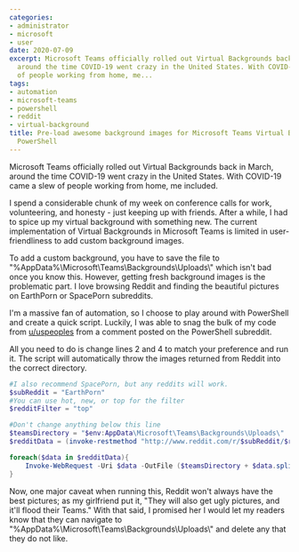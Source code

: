 ```yaml
---
categories:
- administrator
- microsoft
- user
date: 2020-07-09
excerpt: Microsoft Teams officially rolled out Virtual Backgrounds back in March,
  around the time COVID-19 went crazy in the United States. With COVID-19 came a slew
  of people working from home, me...
tags:
- automation
- microsoft-teams
- powershell
- reddit
- virtual-background
title: Pre-load awesome background images for Microsoft Teams Virtual Background using
  PowerShell
---
```


Microsoft Teams officially rolled out Virtual Backgrounds back in March, around the time COVID-19 went crazy in the United States. With COVID-19 came a slew of people working from home, me included.

I spend a considerable chunk of my week on conference calls for work, volunteering, and honesty - just keeping up with friends. After a while, I had to spice up my virtual background with something new. The current implementation of Virtual Backgrounds in Microsoft Teams is limited in user-friendliness to add custom background images.

To add a custom background, you have to save the file to "%AppData%\\Microsoft\\Teams\\Backgrounds\\Uploads\\" which isn't bad once you know this. However, getting fresh background images is the problematic part. I love browsing Reddit and finding the beautiful pictures on EarthPorn or SpacePorn subreddits.

I'm a massive fan of automation, so I choose to play around with PowerShell and create a quick script. Luckily, I was able to snag the bulk of my code from [u/uspeoples](https://www.reddit.com/user/uspeoples/) from a comment posted on the PowerShell subreddit.

All you need to do is change lines 2 and 4 to match your preference and run it. The script will automatically throw the images returned from Reddit into the correct directory.

```powershell
#I also recommend SpacePorn, but any reddits will work.
$subReddit = "EarthPorn"
#You can use hot, new, or top for the filter
$redditFilter = "top"

#Don't change anything below this line
$teamsDirectory = "$env:AppData\Microsoft\Teams\Backgrounds\Uploads\"
$redditData = (invoke-restmethod "http://www.reddit.com/r/$subReddit/$redditFilter/.json").data.children.data.url

foreach($data in $redditData){
    Invoke-WebRequest -Uri $data -OutFile ($teamsDirectory + $data.split('/')[-1])
}
```

Now, one major caveat when running this, Reddit won't always have the best pictures; as my girlfriend put it, "They will also get ugly pictures, and it'll flood their Teams." With that said, I promised her I would let my readers know that they can navigate to "%AppData%\\Microsoft\\Teams\\Backgrounds\\Uploads\\" and delete any that they do not like.